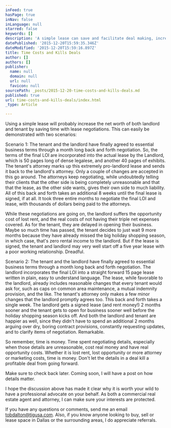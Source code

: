 ```yaml
---
inFeed: true
hasPage: true
inNav: false
inLanguage: null
starred: false
keywords: []
description: 'A simple lease can save and facilitate deal making, increasing the bottom line to both the Landlord and Tenant. '
datePublished: '2015-12-20T15:59:35.346Z'
dateModified: '2015-12-20T15:59:16.897Z'
title: Time Costs and Kills Deals
author: []
authors: []
publisher:
  name: null
  domain: null
  url: null
  favicon: null
sourcePath: _posts/2015-12-20-time-costs-and-kills-deals.md
published: true
url: time-costs-and-kills-deals/index.html
_type: Article

---
```

Using a simple lease will probably increase the net worth of both landlord and tenant by saving time with lease negotiations. This can easily be demonstrated with two scenarios:

Scenario 1: The tenant and the landlord have finally agreed to essential business terms through a month long back and forth negotiation. So, the terms of the final LOI are incorporated into the actual lease by the Landlord, which is 50 pages long of dense legalese, and another 40 pages of exhibits. The tenant's attorney marks up this extremely pro-landlord lease and sends it back to the landlord's attorney. Only a couple of changes are accepted in this go around. The attorneys keep negotiating, while undoubtedly telling their clients that the other side is  being completely unreasonable and that that the lease, as the other side wants, gives their own side to much liability. All of this back and forth takes an additional 8 weeks until the final lease is signed, if at all. It took three entire months to negotiate the final LOI and lease, with thousands of dollars being paid to the attorneys.

While these negotiations are going on, the landlord suffers the opportunity cost of lost rent, and the real costs of not having their triple net expenses covered. As for the tenant, they are delayed in opening their business. Maybe so much time has passed, the tenant decides to just wait 9 more months because they have already missed the big holiday shopping season, in which case, that's zero rental income to the landlord. But if the lease is signed, the tenant and landlord may very well start off a five year lease with a poor working relationship. Dreadful.

Scenario 2: The tenant and the landlord have finally agreed to essential business terms through a month long back and forth negotiation. The landlord incorporates the final LOI into a straight forward 15 page lease written in plain, easy to understand language. The lease, while favorable to the landlord, already includes reasonable changes that every tenant would ask for, such as caps on common area maintenance, a mutual indemnity provision, and the like. The tenant's attorney only makes a few minor changes that the landlord promptly agrees too. This back and forth takes a single week. The landlord gets a signed lease (and rent money!) 2 months sooner and the tenant gets to open for business sooner well before the holiday shopping season kicks off. And both the landlord and tenant are happier as well, since they didn't have to spend an additional 2 months arguing over dry, boring contract provisions, constantly requesting updates, and to clarify items of negotiation. Remarkable.

So remember, time is money. Time spent negotiating details, especially when those details are unreasonable, cost real money and have real opportunity costs. Whether it is lost rent, lost opportunity or more attorney or marketing costs, time is money. Don't let the details in a deal kill a profitable deal from going forward.

Make sure to check back later. Coming soon, I will have a post on how details matter.

I hope the discussion above has made it clear why it is worth your wild to have a professional advocate on your behalf. As both a commercial real estate agent and attorney, I can make sure your interests are protected.

If you have any questions or comments, send me an email tobdalton@tigusa.com. Also, if you know anyone looking to buy, sell or lease space in Dallas or the surrounding areas, I do appreciate referrals.